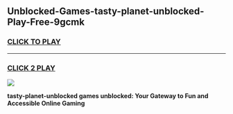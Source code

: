 
## Unblocked-Games-tasty-planet-unblocked-Play-Free-9gcmk
<h3>
<a href="https://premium76.site?title=tasty-planet-unblocked&ref=23A">CLICK TO PLAY</a></h3>
<hr>

<h3>
<a href="https://premium76.site?title=tasty-planet-unblocked&ref=23A">CLICK 2 PLAY</a>
  
</h3>

<a href="https://premium76.site?title=tasty-planet-unblocked&ref=23A"><img src="https://clearcache.store/games.png"></a>


**tasty-planet-unblocked games unblocked: Your Gateway to Fun and Accessible Online Gaming**
